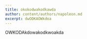 ```yaml
---
title: okokodwakodkawda
author: content/authors/napoleon.md
excerpt: dwODKAOWkdoa
---
```

OWKODAkdowakodkwoakda
